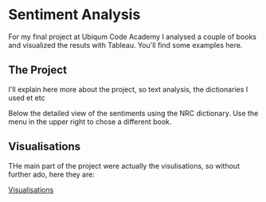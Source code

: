 # Sentiment Analysis

For my final project at Ubiqum Code Academy I analysed a couple of books and visualized the resuts with Tableau. You'll find some examples here.

## The Project

I'll explain here more about the project, so text analysis, the dictionaries I used et etc

Below the detailed view of the sentiments using the NRC dictionary. Use the menu in the upper right to chose a different book. 

## Visualisations

THe main part of the project were actually the visulisations, so without further ado, here they are:

[Visualisations](sentiments_multiple.html)


